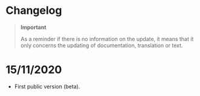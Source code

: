 # Changelog 

>**Important**
>
>As a reminder if there is no information on the update, it means that it only concerns the updating of documentation, translation or text.

# 15/11/2020
- First public version (beta).
